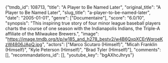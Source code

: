 {"tmdb_id": 108713, "title": "A Player to Be Named Later", "original_title": "A Player to Be Named Later", "slug_title": "a-player-to-be-named-later", "date": "2005-01-01", "genre": ["Documentaire"], "score": "6.0/10", "synopsis": "This inspiring true story of four minor league baseball players charts the course of one season with the Indianapolis Indians, the Triple-A affiliate of the Milwaukee Brewers.", "image": "https://image.tmdb.org/t/p/w185_and_h278_bestv2/w4B6QxpXCErWqroeKzW4806JApQ.jpg", "actors": ["Marco Scutaro (Himself)", "Micah Franklin (Himself)", "Kyle Peterson (Himself)", "Brad Tyler (Himself)"], "comments": [], "recommandations_id": [], "youtube_key": "bgAXhcJhrys"}